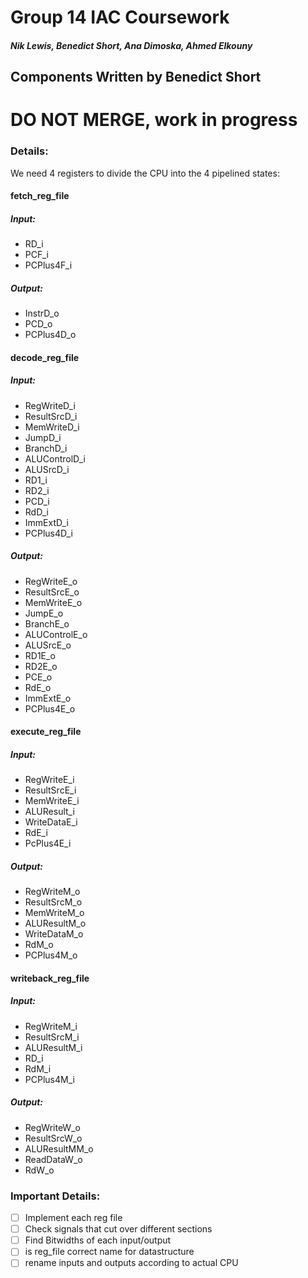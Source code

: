 # Group 14 IAC Coursework
##### Nik Lewis, Benedict Short, Ana Dimoska, Ahmed Elkouny
## Components Written by Benedict Short

# DO NOT MERGE, work in progress


### Details:
We need 4 registers to divide the CPU into the 4 pipelined states:

#### fetch_reg_file

##### Input:
- RD_i
- PCF_i
- PCPlus4F_i
##### Output:
- InstrD_o
- PCD_o
- PCPlus4D_o


#### decode_reg_file
##### Input:
- RegWriteD_i
- ResultSrcD_i
- MemWriteD_i
- JumpD_i
- BranchD_i
- ALUControlD_i
- ALUSrcD_i
- RD1_i
- RD2_i
- PCD_i
- RdD_i
- ImmExtD_i
- PCPlus4D_i

##### Output:
- RegWriteE_o
- ResultSrcE_o
- MemWriteE_o
- JumpE_o
- BranchE_o
- ALUControlE_o
- ALUSrcE_o
- RD1E_o
- RD2E_o
- PCE_o
- RdE_o
- ImmExtE_o
- PCPlus4E_o



#### execute_reg_file
##### Input:
- RegWriteE_i
- ResultSrcE_i
- MemWriteE_i
- ALUResult_i
- WriteDataE_i
- RdE_i
- PcPlus4E_i

##### Output:
- RegWriteM_o
- ResultSrcM_o
- MemWriteM_o
- ALUResultM_o
- WriteDataM_o
- RdM_o
- PCPlus4M_o

#### writeback_reg_file

##### Input:
- RegWriteM_i
- ResultSrcM_i
- ALUResultM_i
- RD_i
- RdM_i
- PCPlus4M_i

##### Output:
- RegWriteW_o
- ResultSrcW_o
- ALUResultMM_o
- ReadDataW_o
- RdW_o




### Important Details:

- [ ] Implement each reg file
- [ ] Check signals that cut over different sections
- [ ] Find Bitwidths of each input/output
- [ ] is reg_file correct name for datastructure
- [ ] rename inputs and outputs according to actual CPU